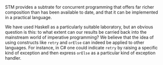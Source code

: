 
STM provides a subtrate for concurrent programming that offers far richer
composition than has been available to date, and that it can be implemented in
a practical language.

We have used Haskell as a particularly suitable laboratory, but an obvious
question is this: to what extent can our results be carried back into the
mainstream world of imperative programming? We believe that the idea of using
constructs like `retry` and `orElse` can indeed be applied to other languages.
For instance, in C# one could indicate `retry` by raising a specific kind of
exception and then express `orElse` as a particular kind of exception handler.


